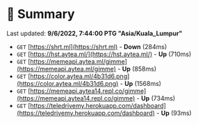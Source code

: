 # 📖 Summary
Last updated: **9/6/2022, 7:44:00 PTG "Asia/Kuala_Lumpur"**

- `GET` [https://shrt.ml](https://shrt.ml) - **Down** (284ms)
- `GET` [https://hst.aytea.ml/](https://hst.aytea.ml/) - **Up** (710ms)
- `GET` [https://memeapi.aytea.ml/gimme](https://memeapi.aytea.ml/gimme) - **Up** (858ms)
- `GET` [https://color.aytea.ml/4b31d6.png](https://color.aytea.ml/4b31d6.png) - **Up** (1568ms)
- `GET` [https://memeapi.aytea14.repl.co/gimme](https://memeapi.aytea14.repl.co/gimme) - **Up** (734ms)
- `GET` [https://teledrivemy.herokuapp.com/dashboard](https://teledrivemy.herokuapp.com/dashboard) - **Up** (93ms)

